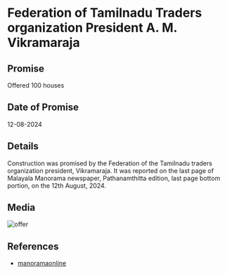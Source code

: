 # Federation of Tamilnadu Traders organization President A. M. Vikramaraja

## Promise

Offered 100 houses

## Date of Promise

12-08-2024

## Details

Construction was promised by the Federation of the Tamilnadu traders organization president, Vikramaraja. It was reported on the last page of Malayala Manorama newspaper, Pathanamthitta edition, last page bottom portion, on the 12th August, 2024.

## Media

![offer](https://web.archive.org/web/20240812072624/https://i.pinimg.com/originals/6c/6f/58/6c6f585887939033b60c36b2945a0bf9.jpg)

## References

- [manoramaonline](https://www.manoramaonline.com/)

